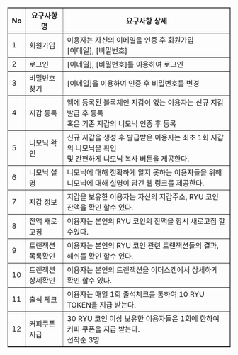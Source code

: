 <table border="1">
	<th>No</th>
	<th>요구사항 명</th>
	<th>요구사항 상세</th>
	<tr>
	    <td>1</td>
	    <td>회원가입</td>
	    <td>
            이용자는 자신의 이메일을 인증 후 회원가입<br>
            [이메일], [비밀번호]
        </td>
	</tr>
	<tr>
	    <td>2</td>
	    <td>로그인</td>
	    <td>[이메일], [비밀번호]를 이용하여 로그인</td>
	</tr>
	<tr>
	    <td>3</td>
	    <td>비밀번호 찾기</td>
	    <td>[이메일]을 이용하여 인증 후 비밀번호를 변경</td>
	</tr>
	<tr>
	    <td>4</td>
	    <td>지갑 등록</td>
	    <td>
            앱에 등록된 블록체인 지갑이 없는 이용자는 신규 지갑 발급 후 등록<br>
            혹은 기존 지갑의 니모닉 인증 후 등록
        </td>
	</tr>
	<tr>
	    <td>5</td>
	    <td>니모닉 확인</td>
	    <td>
            신규 지갑을 생성 후 발급받은 이용자는 최초 1회 지갑의 니모닉을 확인<br>
            및 간편하게 니모닉 복사 버튼을 제공한다.
        </td>
	</tr>
	<tr>
	    <td>6</td>
	    <td>니모닉 설명</td>
	    <td>
            니모닉에 대해 정확하게 알지 못하는 이용자들을 위해 니모닉에 대해 설명이 담긴 웹 링크를 제공한다.
        </td>
	</tr>
	<tr>
	    <td>7</td>
	    <td>지갑 정보</td>
	    <td>
            지갑을 보유한 이용자는 자신의 지갑주소, RYU 코인 잔액을 확인 할수 있다.
        </td>
	</tr>
	<tr>
	    <td>8</td>
	    <td>잔액 새로고침</td>
	    <td>
            이용자는 본인의 RYU 코인의 잔액을 항시 새로고침 할수있다.
        </td>
	</tr>
	<tr>
	    <td>9</td>
	    <td>트랜잭션 목록확인</td>
	    <td>
            이용자는 본인의 RYU 코인 관련 트랜잭션들의 결과, 해쉬를 확인 할수 있다.<br>
        </td>
	</tr>
	<tr>
	    <td>10</td>
	    <td>트랜잭션 상세확인</td>
	    <td>
            이용자는 본인의 트랜잭션을 이더스캔에서 상세하게 확인 할수 있다.<br>
        </td>
	</tr>
	<tr>
	    <td>11</td>
	    <td>출석 체크</td>
	    <td>
            이용자는 매일 1회 출석체크를 통하여 10 RYU TOKEN을 지급 받는다.
        </td>
	</tr>
	<tr>
	    <td>12</td>
	    <td>커피쿠폰 지급</td>
	    <td>
            30 RYU 코인 이상 보유한 이용자들은 1회에 한하여 커피 쿠폰을 지급 받는다.<br> 선착순 3명
        </td>
	</tr>
</table>
